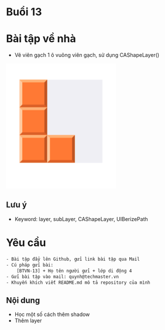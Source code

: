 
# Buổi 13

# Bài tập về nhà
- Vẽ viên gạch 1 ô vuông viên gạch, sử dụng CAShapeLayer()
<img src = "../img/brick.jpg" width="300">

## Lưu ý
- Keyword: layer, subLayer, CAShapeLayer, UIBerizePath

# Yêu cầu
    - Bài tập đẩy lên Github, gửi link bài tập qua Mail
    - Cú pháp gửi bài:
        [BTVN-13] + Họ tên người gửi + lớp di động 4
    - Gửi bài tập vào mail: quynh@techmaster.vn
    - Khuyến khích viết README.md mô tả repository của mình

## Nội dung
- Học một số cách thêm shadow
- Thêm layer







